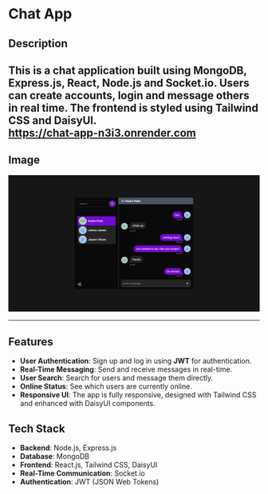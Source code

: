 # Chat App

## Description  
This is a chat application built using MongoDB, Express.js, React, Node.js and Socket.io. Users can create accounts, login and message others in real time. The frontend is styled using Tailwind CSS and DaisyUI. \
**https://chat-app-n3i3.onrender.com**
---

## Image  
![Chat Screenshot](./chat-screenshot.png)

---

## Features
 - **User Authentication**: Sign up and log in using **JWT** for authentication.
 - **Real-Time Messaging**: Send and receive messages in real-time.
 - **User Search**: Search for users and message them directly.
 - **Online Status**: See which users are currently online.
 - **Responsive UI**: The app is fully responsive, designed with Tailwind CSS and enhanced with DaisyUI components.

## Tech Stack
 - **Backend**: Node.js, Express.js
 - **Database**: MongoDB
 - **Frontend**: React.js, Tailwind CSS, DaisyUI
 - **Real-Time Communication**: Socket.io
 - **Authentication**: JWT (JSON Web Tokens)
